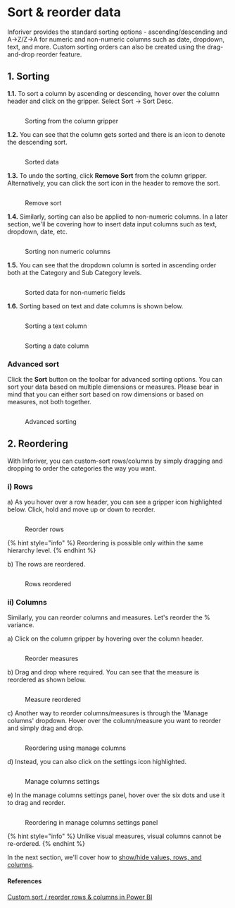 # Sort & reorder data

Inforiver provides the standard sorting options - ascending/descending and A->Z/Z->A for numeric and non-numeric columns such as date, dropdown, text, and more. Custom sorting orders can also be created using the drag-and-drop reorder feature.

## 1. Sorting

**1.1.** To sort a column by ascending or descending, hover over the column header and click on the gripper. Select Sort -> Sort Desc.

<figure><img src="../../.gitbook/assets/image (1) (1) (1) (1) (1) (1) (1) (1) (1) (1) (1) (1) (1).png" alt=""><figcaption><p>Sorting from the column gripper</p></figcaption></figure>

**1.2.** You can see that the column gets sorted and there is an icon to denote the descending sort.

<figure><img src="../../.gitbook/assets/image (2) (1) (1) (1) (1) (1) (1) (1) (1) (1).png" alt=""><figcaption><p>Sorted data</p></figcaption></figure>

**1.3.** To undo the sorting, click **Remove Sort** from the column gripper. Alternatively, you can click the sort icon in the header to remove the sort.

<figure><img src="../../.gitbook/assets/image (3) (1) (1) (1) (1) (1) (1) (1) (1) (1).png" alt=""><figcaption><p>Remove sort</p></figcaption></figure>

**1.4.** Similarly, sorting can also be applied to non-numeric columns. In a later section, we'll be covering how to insert data input columns such as text, dropdown, date, etc.&#x20;

<figure><img src="../../.gitbook/assets/image (4) (1) (1) (1) (1) (1) (1) (1) (1) (1).png" alt=""><figcaption><p>Sorting non numeric columns</p></figcaption></figure>

**1.5.** You can see that the dropdown column is sorted in ascending order both at the Category and Sub Category levels.

<figure><img src="../../.gitbook/assets/image (5) (1) (1) (1) (1) (1).png" alt=""><figcaption><p>Sorted data for non-numeric fields</p></figcaption></figure>

**1.6.** Sorting based on text and date columns is shown below.

<div><figure><img src="../../.gitbook/assets/3.2.12 sorting.png" alt=""><figcaption><p>Sorting a text column</p></figcaption></figure> <figure><img src="../../.gitbook/assets/3.2.13 sorting.png" alt=""><figcaption><p>Sorting a date column</p></figcaption></figure></div>

### Advanced sort

Click the **Sort** button on the toolbar for advanced sorting options. You can sort your data based on multiple dimensions or measures. Please bear in mind that you can either sort based on row dimensions or based on measures, not both together.

<figure><img src="../../.gitbook/assets/image (1) (1) (1) (1) (1) (1) (1) (1) (1) (1) (1) (1) (1) (1) (1) (1) (1) (1) (1) (1) (1) (1) (1).png" alt=""><figcaption><p>Advanced sorting</p></figcaption></figure>

## 2. Reordering

With Inforiver, you can custom-sort rows/columns by simply dragging and dropping to order the categories the way you want.&#x20;

### i) Rows&#x20;

a) As you hover over a row header, you can see a gripper icon highlighted below. Click, hold and move up or down to reorder.

<figure><img src="../../.gitbook/assets/3.2.5 reorder.png" alt=""><figcaption><p>Reorder rows</p></figcaption></figure>

{% hint style="info" %}
Reordering is possible only within the same hierarchy level.
{% endhint %}

b) The rows are reordered.

<figure><img src="../../.gitbook/assets/3.2.6 reorder.png" alt=""><figcaption><p>Rows reordered</p></figcaption></figure>

### ii) Columns

Similarly, you can reorder columns and measures. Let's reorder the % variance.&#x20;

a) Click on the column gripper by hovering over the column header.

<figure><img src="../../.gitbook/assets/3.2.7 reorder.png" alt=""><figcaption><p>Reorder measures</p></figcaption></figure>

b) Drag and drop where required. You can see that the measure is reordered as shown below.

<figure><img src="../../.gitbook/assets/3.2.8 reorder.png" alt=""><figcaption><p>Measure reordered</p></figcaption></figure>

c) Another way to reorder columns/measures is through the 'Manage columns' dropdown. Hover over the column/measure you want to reorder and simply drag and drop.

<figure><img src="../../.gitbook/assets/3.2.15 reorder.png" alt=""><figcaption><p>Reordering using manage columns</p></figcaption></figure>

d) Instead, you can also click on the settings icon highlighted.

<figure><img src="../../.gitbook/assets/3.2.16 reorder.png" alt=""><figcaption><p>Manage columns settings</p></figcaption></figure>

e) In the manage columns settings panel, hover over the six dots and use it to drag and reorder.

<figure><img src="../../.gitbook/assets/3.2.17 reorder.png" alt=""><figcaption><p>Reordering in manage columns settings panel</p></figcaption></figure>

{% hint style="info" %}
Unlike visual measures, visual columns cannot be re-ordered.
{% endhint %}

In the next section, we'll cover how to [show/hide values, rows, and columns](show-or-hide-values-rows-and-columns.md).

#### References

[Custom sort / reorder rows & columns in Power BI](https://inforiver.com/blog/feature-highlights/custom-sort-order-rows-and-columns-in-power-bi/)
